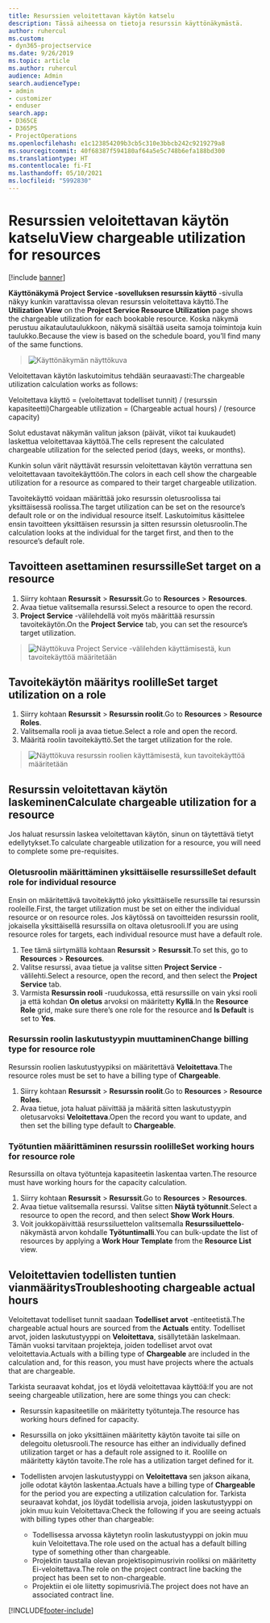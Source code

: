 ```yaml
---
title: Resurssien veloitettavan käytön katselu
description: Tässä aiheessa on tietoja resurssin käyttönäkymästä.
author: ruhercul
ms.custom:
- dyn365-projectservice
ms.date: 9/26/2019
ms.topic: article
ms.author: ruhercul
audience: Admin
search.audienceType:
- admin
- customizer
- enduser
search.app:
- D365CE
- D365PS
- ProjectOperations
ms.openlocfilehash: e1c123854209b3cb5c310e3bbcb242c9219279a8
ms.sourcegitcommit: 40f68387f594180af64a5e5c748b6efa188bd300
ms.translationtype: HT
ms.contentlocale: fi-FI
ms.lasthandoff: 05/10/2021
ms.locfileid: "5992830"
---
```

# <a name="view-chargeable-utilization-for-resources"></a><span data-ttu-id="b6f28-103">Resurssien veloitettavan käytön katselu</span><span class="sxs-lookup"><span data-stu-id="b6f28-103">View chargeable utilization for resources</span></span>

[!include [banner](../includes/psa-now-project-operations.md)]
 
<span data-ttu-id="b6f28-104">**Käyttönäkymä** **Project Service -sovelluksen resurssin käyttö** -sivulla näkyy kunkin varattavissa olevan resurssin veloitettava käyttö.</span><span class="sxs-lookup"><span data-stu-id="b6f28-104">The **Utilization View** on the **Project Service Resource Utilization** page shows the chargeable utilization for each bookable resource.</span></span> <span data-ttu-id="b6f28-105">Koska näkymä perustuu aikataulutaulukkoon, näkymä sisältää useita samoja toimintoja kuin taulukko.</span><span class="sxs-lookup"><span data-stu-id="b6f28-105">Because the view is based on the schedule board, you’ll find many of the same functions.</span></span>

> ![Käyttönäkymän näyttökuva](media/FAQ-utilization-1.png)
 

<span data-ttu-id="b6f28-107">Veloitettavan käytön laskutoimitus tehdään seuraavasti:</span><span class="sxs-lookup"><span data-stu-id="b6f28-107">The chargeable utilization calculation works as follows:</span></span>

   <span data-ttu-id="b6f28-108">Veloitettava käyttö = (veloitettavat todelliset tunnit) / (resurssin kapasiteetti)</span><span class="sxs-lookup"><span data-stu-id="b6f28-108">Chargeable utilization = (Chargeable actual hours) / (resource capacity)</span></span>

<span data-ttu-id="b6f28-109">Solut edustavat näkymän valitun jakson (päivät, viikot tai kuukaudet) laskettua veloitettavaa käyttöä.</span><span class="sxs-lookup"><span data-stu-id="b6f28-109">The cells represent the calculated chargeable utilization for the selected period (days, weeks, or months).</span></span>

<span data-ttu-id="b6f28-110">Kunkin solun värit näyttävät resurssin veloitettavan käytön verrattuna sen veloitettavaan tavoitekäyttöön.</span><span class="sxs-lookup"><span data-stu-id="b6f28-110">The colors in each cell show the chargeable utilization for a resource as compared to their target chargeable utilization.</span></span> 

<span data-ttu-id="b6f28-111">Tavoitekäyttö voidaan määrittää joko resurssin oletusroolissa tai yksittäisessä roolissa.</span><span class="sxs-lookup"><span data-stu-id="b6f28-111">The target utilization can be set on the resource’s default role or on the individual resource itself.</span></span> <span data-ttu-id="b6f28-112">Laskutoimitus käsittelee ensin tavoitteen yksittäisen resurssin ja sitten resurssin oletusroolin.</span><span class="sxs-lookup"><span data-stu-id="b6f28-112">The calculation looks at the individual for the target first, and then to the resource’s default role.</span></span>

## <a name="set-target-on-a-resource"></a><span data-ttu-id="b6f28-113">Tavoitteen asettaminen resurssille</span><span class="sxs-lookup"><span data-stu-id="b6f28-113">Set target on a resource</span></span>

1. <span data-ttu-id="b6f28-114">Siirry kohtaan **Resurssit** \> **Resurssit**.</span><span class="sxs-lookup"><span data-stu-id="b6f28-114">Go to **Resources** \> **Resources**.</span></span> 
2. <span data-ttu-id="b6f28-115">Avaa tietue valitsemalla resurssi.</span><span class="sxs-lookup"><span data-stu-id="b6f28-115">Select a resource to open the record.</span></span> 
3. <span data-ttu-id="b6f28-116">**Project Service** -välilehdellä voit myös määrittää resurssin tavoitekäytön.</span><span class="sxs-lookup"><span data-stu-id="b6f28-116">On the **Project Service** tab, you can set the resource’s target utilization.</span></span>

> ![Näyttökuva Project Service -välilehden käyttämisestä, kun tavoitekäyttöä määritetään](media/FAQ-utilization-2.png)
 
## <a name="set-target-utilization-on-a-role"></a><span data-ttu-id="b6f28-118">Tavoitekäytön määritys roolille</span><span class="sxs-lookup"><span data-stu-id="b6f28-118">Set target utilization on a role</span></span>

1. <span data-ttu-id="b6f28-119">Siirry kohtaan **Resurssit** \> **Resurssin roolit**.</span><span class="sxs-lookup"><span data-stu-id="b6f28-119">Go to **Resources** \> **Resource Roles**.</span></span> 
2. <span data-ttu-id="b6f28-120">Valitsemalla rooli ja avaa tietue.</span><span class="sxs-lookup"><span data-stu-id="b6f28-120">Select a role and open the record.</span></span> 
3. <span data-ttu-id="b6f28-121">Määritä roolin tavoitekäyttö.</span><span class="sxs-lookup"><span data-stu-id="b6f28-121">Set the target utilization for the role.</span></span>

> ![Näyttökuva resurssin roolien käyttämisestä, kun tavoitekäyttöä määritetään](media/FAQ-utilization-3.png)
 
## <a name="calculate-chargeable-utilization-for-a-resource"></a><span data-ttu-id="b6f28-123">Resurssin veloitettavan käytön laskeminen</span><span class="sxs-lookup"><span data-stu-id="b6f28-123">Calculate chargeable utilization for a resource</span></span>

<span data-ttu-id="b6f28-124">Jos haluat resurssin laskea veloitettavan käytön, sinun on täytettävä tietyt edellytykset.</span><span class="sxs-lookup"><span data-stu-id="b6f28-124">To calculate chargeable utilization for a resource, you will need to complete some pre-requisites.</span></span> 

### <a name="set-default-role-for-individual-resource"></a><span data-ttu-id="b6f28-125">Oletusroolin määrittäminen yksittäiselle resurssille</span><span class="sxs-lookup"><span data-stu-id="b6f28-125">Set default role for individual resource</span></span>

<span data-ttu-id="b6f28-126">Ensin on määritettävä tavoitekäyttö joko yksittäiselle resurssille tai resurssin rooleille.</span><span class="sxs-lookup"><span data-stu-id="b6f28-126">First, the target utilization must be set on either the individual resource or on resource roles.</span></span> <span data-ttu-id="b6f28-127">Jos käytössä on tavoitteiden resurssin roolit, jokaisella yksittäisellä resurssilla on oltava oletusrooli.</span><span class="sxs-lookup"><span data-stu-id="b6f28-127">If you are using resource roles for targets, each individual resource must have a default role.</span></span> 

1. <span data-ttu-id="b6f28-128">Tee tämä siirtymällä kohtaan **Resurssit** \> **Resurssit**.</span><span class="sxs-lookup"><span data-stu-id="b6f28-128">To set this, go to **Resources** \> **Resources**.</span></span> 
2. <span data-ttu-id="b6f28-129">Valitse resurssi, avaa tietue ja valitse sitten **Project Service** -välilehti.</span><span class="sxs-lookup"><span data-stu-id="b6f28-129">Select a resource, open the record, and then select the **Project Service** tab.</span></span> 
3. <span data-ttu-id="b6f28-130">Varmista **Resurssin rooli** -ruudukossa, että resurssille on vain yksi rooli ja että kohdan **On oletus** arvoksi on määritetty **Kyllä**.</span><span class="sxs-lookup"><span data-stu-id="b6f28-130">In the **Resource Role** grid, make sure there’s one role for the resource and **Is Default** is set to **Yes**.</span></span>
 
### <a name="change-billing-type-for-resource-role"></a><span data-ttu-id="b6f28-131">Resurssin roolin laskutustyypin muuttaminen</span><span class="sxs-lookup"><span data-stu-id="b6f28-131">Change billing type for resource role</span></span>

<span data-ttu-id="b6f28-132">Resurssin roolien laskutustyypiksi on määritettävä **Veloitettava**.</span><span class="sxs-lookup"><span data-stu-id="b6f28-132">The resource roles must be set to have a billing type of **Chargeable**.</span></span> 

1. <span data-ttu-id="b6f28-133">Siirry kohtaan **Resurssit** \> **Resurssin roolit**.</span><span class="sxs-lookup"><span data-stu-id="b6f28-133">Go to **Resources** \> **Resource Roles**.</span></span> 
2. <span data-ttu-id="b6f28-134">Avaa tietue, jota haluat päivittää ja määritä sitten laskutustyypin oletusarvoksi **Veloitettava**.</span><span class="sxs-lookup"><span data-stu-id="b6f28-134">Open the record you want to update, and then set the billing type default to **Chargeable**.</span></span>

### <a name="set-working-hours-for-resource-role"></a><span data-ttu-id="b6f28-135">Työtuntien määrittäminen resurssin roolille</span><span class="sxs-lookup"><span data-stu-id="b6f28-135">Set working hours for resource role</span></span>
 
<span data-ttu-id="b6f28-136">Resurssilla on oltava työtunteja kapasiteetin laskentaa varten.</span><span class="sxs-lookup"><span data-stu-id="b6f28-136">The resource must have working hours for the capacity calculation.</span></span> 

1. <span data-ttu-id="b6f28-137">Siirry kohtaan **Resurssit** \> **Resurssit**.</span><span class="sxs-lookup"><span data-stu-id="b6f28-137">Go to **Resources** \> **Resources**.</span></span> 
2. <span data-ttu-id="b6f28-138">Avaa tietue valitsemalla resurssi. Valitse sitten **Näytä työtunnit**.</span><span class="sxs-lookup"><span data-stu-id="b6f28-138">Select a resource to open the record, and then select **Show Work Hours**.</span></span> 
3. <span data-ttu-id="b6f28-139">Voit joukkopäivittää resurssiluettelon valitsemalla **Resurssiluettelo**-näkymästä arvon kohdalle **Työtuntimalli**.</span><span class="sxs-lookup"><span data-stu-id="b6f28-139">You can bulk-update the list of resources by applying a **Work Hour Template** from the **Resource List** view.</span></span>

## <a name="troubleshooting-chargeable-actual-hours"></a><span data-ttu-id="b6f28-140">Veloitettavien todellisten tuntien vianmääritys</span><span class="sxs-lookup"><span data-stu-id="b6f28-140">Troubleshooting chargeable actual hours</span></span>

<span data-ttu-id="b6f28-141">Veloitettavat todelliset tunnit saadaan **Todelliset arvot** -entiteetistä.</span><span class="sxs-lookup"><span data-stu-id="b6f28-141">The chargeable actual hours are sourced from the **Actuals** entity.</span></span> <span data-ttu-id="b6f28-142">Todelliset arvot, joiden laskutustyyppi on **Veloitettava**, sisällytetään laskelmaan. Tämän vuoksi tarvitaan projekteja, joiden todelliset arvot ovat veloitettavia.</span><span class="sxs-lookup"><span data-stu-id="b6f28-142">Actuals with a billing type of **Chargeable** are included in the calculation and, for this reason, you must have projects where the actuals that are chargeable.</span></span>

<span data-ttu-id="b6f28-143">Tarkista seuraavat kohdat, jos et löydä veloitettavaa käyttöä:</span><span class="sxs-lookup"><span data-stu-id="b6f28-143">If you are not seeing chargeable utilization, here are some things you can check:</span></span>

- <span data-ttu-id="b6f28-144">Resurssin kapasiteetille on määritetty työtunteja.</span><span class="sxs-lookup"><span data-stu-id="b6f28-144">The resource has working hours defined for capacity.</span></span>
- <span data-ttu-id="b6f28-145">Resurssilla on joko yksittäinen määritetty käytön tavoite tai sille on delegoitu oletusrooli.</span><span class="sxs-lookup"><span data-stu-id="b6f28-145">The resource has either an individually defined utilization target or has a default role assigned to it.</span></span> <span data-ttu-id="b6f28-146">Roolille on määritetty käytön tavoite.</span><span class="sxs-lookup"><span data-stu-id="b6f28-146">The role has a utilization target defined for it.</span></span>
- <span data-ttu-id="b6f28-147">Todellisten arvojen laskutustyyppi on **Veloitettava** sen jakson aikana, jolle odotat käytön laskentaa.</span><span class="sxs-lookup"><span data-stu-id="b6f28-147">Actuals have a billing type of **Chargeable** for the period you are expecting a utilization calculation for.</span></span> <span data-ttu-id="b6f28-148">Tarkista seuraavat kohdat, jos löydät todellisia arvoja, joiden laskutustyyppi on jokin muu kuin Veloitettava:</span><span class="sxs-lookup"><span data-stu-id="b6f28-148">Check the following if you are seeing actuals with billing types other than chargeable:</span></span>

  - <span data-ttu-id="b6f28-149">Todellisessa arvossa käytetyn roolin laskutustyyppi on jokin muu kuin Veloitettava.</span><span class="sxs-lookup"><span data-stu-id="b6f28-149">The role used on the actual has a default billing type of something other than chargeable.</span></span>
  - <span data-ttu-id="b6f28-150">Projektin taustalla olevan projektisopimusrivin rooliksi on määritetty Ei-veloitettava.</span><span class="sxs-lookup"><span data-stu-id="b6f28-150">The role on the project contract line backing the project has been set to non-chargeable.</span></span>
  - <span data-ttu-id="b6f28-151">Projektiin ei ole liitetty sopimusriviä.</span><span class="sxs-lookup"><span data-stu-id="b6f28-151">The project does not have an associated contract line.</span></span>



[!INCLUDE[footer-include](../includes/footer-banner.md)]
